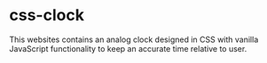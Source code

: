 # css-clock
This websites contains an analog clock designed in CSS with vanilla JavaScript functionality to keep an accurate time relative to user. 

